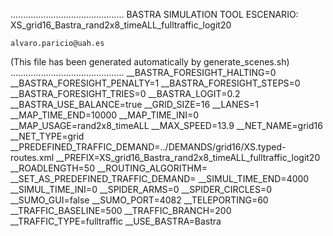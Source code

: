 .............................................
    BASTRA SIMULATION TOOL
    ESCENARIO: XS_grid16_Bastra_rand2x8_timeALL_fulltraffic_logit20

    alvaro.paricio@uah.es
(This file has been generated automatically by generate_scenes.sh)
.............................................
__BASTRA_FORESIGHT_HALTING=0
__BASTRA_FORESIGHT_PENALTY=1
__BASTRA_FORESIGHT_STEPS=0
__BASTRA_FORESIGHT_TRIES=0
__BASTRA_LOGIT=0.2
__BASTRA_USE_BALANCE=true
__GRID_SIZE=16
__LANES=1
__MAP_TIME_END=10000
__MAP_TIME_INI=0
__MAP_USAGE=rand2x8_timeALL
__MAX_SPEED=13.9
__NET_NAME=grid16
__NET_TYPE=grid
__PREDEFINED_TRAFFIC_DEMAND=../DEMANDS/grid16/XS.typed-routes.xml
__PREFIX=XS_grid16_Bastra_rand2x8_timeALL_fulltraffic_logit20
__ROADLENGTH=50
__ROUTING_ALGORITHM=
__SET_AS_PREDEFINED_TRAFFIC_DEMAND=
__SIMUL_TIME_END=4000
__SIMUL_TIME_INI=0
__SPIDER_ARMS=0
__SPIDER_CIRCLES=0
__SUMO_GUI=false
__SUMO_PORT=4082
__TELEPORTING=60
__TRAFFIC_BASELINE=500
__TRAFFIC_BRANCH=200
__TRAFFIC_TYPE=fulltraffic
__USE_BASTRA=Bastra
